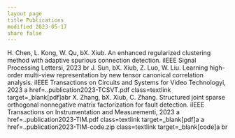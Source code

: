 ```yaml
---
layout page
title Publications
modified 2023-05-17 
share false
---
```


 H. Chen, L. Kong, W. Qu, bX. Xiub. An enhanced regularized clustering method with adaptive spurious connection detection. iIEEE Signal Processing Lettersi, 2023 br
 J. Sun, bX. Xiub, Z. Luo, W. Liu. Learning high-order multi-view representation by new tensor canonical correlation analysis. iIEEE Transactions on Circuits and Systems for Video Technologyi, 2023 a href=..publication2023-TCSVT.pdf class=textlink target=_blank[pdf]abr
 X. Zhang, bX. Xiub, C. Zhang. Structured joint sparse orthogonal nonnegative matrix factorization for fault detection. iIEEE Transactions on Instrumentation and Measurementi, 2023 a href=..publication2023-TIM.pdf class=textlink target=_blank[pdf]a a href=..publication2023-TIM-code.zip class=textlink target=_blank[code]a br


